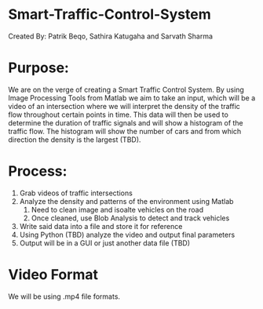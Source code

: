 # Smart-Traffic-Control-System

Created By: Patrik Beqo, Sathira Katugaha and Sarvath Sharma

# Purpose:
We are on the verge of creating a Smart Traffic Control System. By using Image Processing Tools from Matlab we aim to take an input, which will be a video of an intersection where we will interpret the density of the traffic flow throughout certain points in time. This data will then be used to determine the duration of traffic signals and will show a histogram of the traffic flow. The histogram will show the number of cars and from which direction the density is the largest (TBD). 

# Process:
1. Grab videos of traffic intersections
2. Analyze the density and patterns of the environment using Matlab
    1. Need to clean image and isoalte vehicles on the road
    2. Once cleaned, use Blob Analysis to detect and track vehicles 
3. Write said data into a file and store it for reference
4. Using Python (TBD) analyze the video and output final parameters
5. Output will be in a GUI or just another data file (TBD)


# Video Format
We will be using .mp4 file formats.
